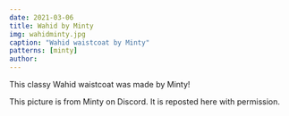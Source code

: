 ```yaml
---
date: 2021-03-06
title: Wahid by Minty
img: wahidminty.jpg
caption: "Wahid waistcoat by Minty"
patterns: [minty]
author:
---
```


This classy Wahid waistcoat was made by Minty!

<Note>

This picture is from Minty on Discord. It is reposted here with permission.

</Note>
